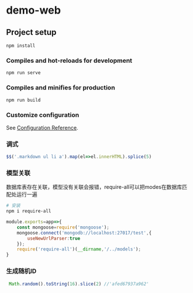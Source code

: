 <!--
 * @Author: Topskys
 * @Date: 2022-11-26 15:54:10
 * @LastEditTime: 2022-11-29 12:58:24
-->
# demo-web

## Project setup
```
npm install
```

### Compiles and hot-reloads for development
```
npm run serve
```

### Compiles and minifies for production
```
npm run build
```

### Customize configuration
See [Configuration Reference](https://cli.vuejs.org/config/).



### 调式
```js
$$('.markdown ul li a').map(el=>el.innerHTML).splice(5)
``` 


### 模型关联
数据库表存在关联，模型没有关联会报错，require-all可以把modes在数据库匹配处运行一遍
```bash
# 安装
npm i require-all
``` 
```js
module.exports=app=>{
    const mongoose=require('mongoose');
    mongoose.connect('mongodb://localhost:27017/test',{
        useNewUrlParser:true
    });
    require('require-all')(__dirname,'/../models');
}
```


### 生成随机ID
```js
 Math.random().toString(16).slice(2) //'afed67937a962'
```